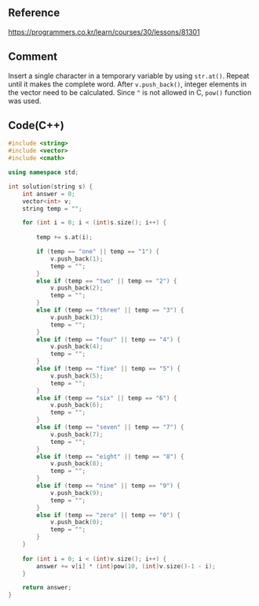 ## Reference

https://programmers.co.kr/learn/courses/30/lessons/81301

## Comment

Insert a single character in a temporary variable by using `str.at()`. Repeat until it makes the complete word. After `v.push_back()`, integer elements in the vector need to be calculated. Since `^` is not allowed in C, `pow()` function was used.

## Code(C++)

```C++
#include <string>
#include <vector>
#include <cmath>

using namespace std;

int solution(string s) {
	int answer = 0;
	vector<int> v;
	string temp = "";

	for (int i = 0; i < (int)s.size(); i++) {
 
 		temp += s.at(i);

		if (temp == "one" || temp == "1") {
			v.push_back(1);
			temp = "";
		}
		else if (temp == "two" || temp == "2") {
			v.push_back(2);
			temp = "";
		}
		else if (temp == "three" || temp == "3") {
			v.push_back(3);
			temp = "";
		}
		else if (temp == "four" || temp == "4") {
			v.push_back(4);
			temp = "";
		}
		else if (temp == "five" || temp == "5") {
			v.push_back(5);
			temp = "";
		}
		else if (temp == "six" || temp == "6") {
			v.push_back(6);
			temp = "";
		}
		else if (temp == "seven" || temp == "7") {
			v.push_back(7);
			temp = "";
		}
		else if (temp == "eight" || temp == "8") {
			v.push_back(8);
			temp = "";
		}
		else if (temp == "nine" || temp == "9") {
			v.push_back(9);
			temp = "";
		}
		else if (temp == "zero" || temp == "0") {
			v.push_back(0);
			temp = "";
		}
	}
	
	for (int i = 0; i < (int)v.size(); i++) {
		answer += v[i] * (int)pow(10, (int)v.size()-1 - i);
	}

	return answer;
}
```
